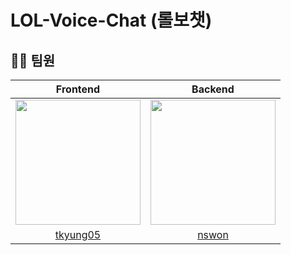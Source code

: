 # LOL-Voice-Chat (롤보챗)
## 💁‍♂️ 팀원

|                                         Frontend                                         |                                           Backend                                           |
| :--------------------------------------------------------------------------------------: | :----------------------------------------------------------------------------------------: 
| <img src="https://avatars.githubusercontent.com/u/34783156?v=4" width=200px /> | <img src="https://avatars.githubusercontent.com/u/80014454?v=4" width=200px /> | 
|                            [tkyung05](https://github.com/tkyung05)                             |                    [nswon](https://github.com/nswon)                |

<br/>


